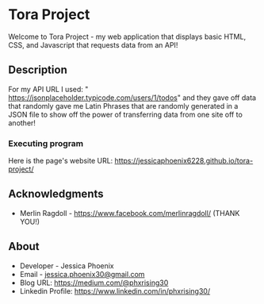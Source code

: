 # Tora Project

Welcome to Tora Project - my web application that displays basic HTML, CSS, and Javascript that requests data from an API!

## Description

For my API URL I used: " https://jsonplaceholder.typicode.com/users/1/todos" and they gave off data that randomly gave me Latin Phrases that are randomly generated in a JSON file to show off the power of transferring data from one site off to another!


### Executing program

Here is the page's website URL: https://jessicaphoenix6228.github.io/tora-project/

## Acknowledgments

* Merlin Ragdoll - https://www.facebook.com/merlinragdoll/ (THANK YOU!)


## About

* Developer - Jessica Phoenix
* Email - jessica.phoenix30@gmail.com 
* Blog URL: https://medium.com/@phxrising30
* Linkedin Profile: https://www.linkedin.com/in/phxrising30/

